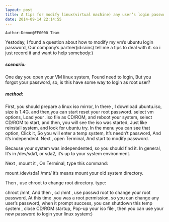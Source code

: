 ```yaml
---
layout: post
title: A tips for modify linux(virtual machine) any user’s login password when you didn’t known the root password
date: 2014-09-14 22:14:55
---
```


    Author:Demon@FF0000 Team

Yestoday, I found a question about how to modify my vm’s ubuntu login password, Our company’s partner(id:rains) tell me a tips to deal with it. so i just record it and want to help somebody:)

##### scenario:

One day you open your VM linux system, Found need to login, But you forgot your password, so, is this have some way to login as root user?

##### method:

First, you should prepare a linux iso mirror, In there , I download ubuntu.iso, size is 1.4G. and then,you can start reset your root password. select vm options, Load your .iso file as CD/ROM, and reboot your system,  select CD/ROM to start, and then, you will see the iso was started, Just like reinstall system, and look for ubuntu try. In the menu you can see that option, Click it, So you will enter a temp system, It’s needn’t password, And it’s independent. Next , open Terminal, And start to modify password.

Because your system was independented, so you should find it. In general, It’s in /dev/sda1, or sda2,  it’s up to your system  environment.

Next , mount it , On Terminal, type this command:

mount /dev/sda1 /mnt/   it’s means mount your old system directory.

Then , use chroot to change root directory. type:

chroot /mnt,  And then , cd /mnt , use passwd root to change your root password,  At this time ,you was a root permission, so you can change any user’s password, when it prompt success, you can shutdown this temp system , close CD/ROM startup,  Pop-up your iso file , then you can use your new password to login your linux system:)
